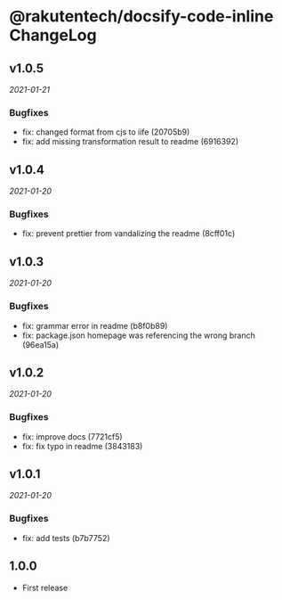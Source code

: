 # @rakutentech/docsify-code-inline ChangeLog

## v1.0.5

_2021-01-21_

### Bugfixes

- fix: changed format from cjs to iife (20705b9)
- fix: add missing transformation result to readme (6916392)

## v1.0.4

_2021-01-20_

### Bugfixes

- fix: prevent prettier from vandalizing the readme (8cff01c)

## v1.0.3

_2021-01-20_

### Bugfixes

- fix: grammar error in readme (b8f0b89)
- fix: package.json homepage was referencing the wrong branch (96ea15a)

## v1.0.2

_2021-01-20_

### Bugfixes

- fix: improve docs (7721cf5)
- fix: fix typo in readme (3843183)

## v1.0.1

_2021-01-20_

### Bugfixes

- fix: add tests (b7b7752)

## 1.0.0

- First release
